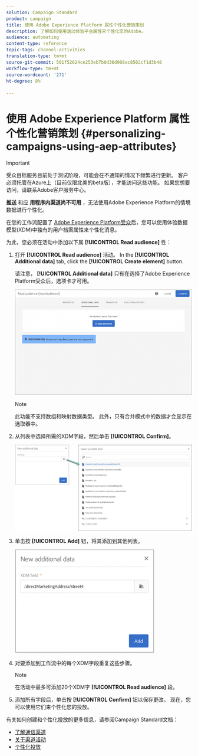 ```yaml
---
solution: Campaign Standard
product: campaign
title: 使用 Adobe Experience Platform 属性个性化营销策划
description: 了解如何使用活动体验平台属性来个性化您的Adobe。
audience: automating
content-type: reference
topic-tags: channel-activities
translation-type: tm+mt
source-git-commit: 501f52624ce253eb7b0d36d908ac8502cf1d3b48
workflow-type: tm+mt
source-wordcount: '271'
ht-degree: 8%

---
```



# 使用 Adobe Experience Platform 属性个性化营销策划 {#personalizing-campaigns-using-aep-attributes}

>[!IMPORTANT]
>
>受众目标服务目前处于测试阶段，可能会在不通知的情况下频繁进行更新。 客户必须托管在Azure上（目前仅限北美的beta版），才能访问这些功能。 如果您想要访问，请联系Adobe客户服务中心。
>
>**推送** 和应 **用程序内渠道尚不可用** ，无法使用Adobe Experience Platform的情境数据进行个性化。

在您的工作流配置了 [Adobe Experience Platform受众](../../audiences/using/aep-about-audience-destinations-service.md)后，您可以使用体验数据模型(XDM)中独有的用户档案属性来个性化消息。

为此，您必须在活动中添加以下属 **[!UICONTROL Read audience]** 性：

1. 打开 **[!UICONTROL Read audience]** 活动。 In the **[!UICONTROL Additional data]** tab, click the **[!UICONTROL Create element]** button.

   请注意， **[!UICONTROL Additional data]** 只有在选择了Adobe Experience Platform受众后，选项卡才可用。

   ![](assets/aep_wkf_readaudience_attributes.png)

   >[!NOTE]
   >
   >此功能不支持数组和映射数据类型。 此外，只有合并模式中的数据才会显示在选取器中。

1. 从列表中选择所需的XDM字段，然后单击 **[!UICONTROL Confirm]**。

   ![](assets/aep_wkf_readaudience_perso1.png)

1. 单击按 **[!UICONTROL Add]** 钮，将其添加到其他列表。

   ![](assets/aep_wkf_readaudience_perso3.png)

1. 对要添加到工作流中的每个XDM字段重复这些步骤。

   >[!NOTE]
   >
   >在活动中最多可添加20个XDM字 **[!UICONTROL Read audience]** 段。

1. 添加所有字段后，单击按 **[!UICONTROL Confirm]** 钮以保存更改。 现在，您可以使用它们来个性化您的投放。

有关如何创建和个性化投放的更多信息，请参阅Campaign Standard文档：

* [了解通信渠道](../../channels/using/get-started-communication-channels.md)
* [关于渠道活动](../../automating/using/about-channel-activities.md)
* [个性化投放](../../designing/using/personalization.md)
